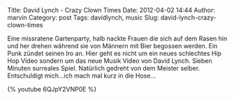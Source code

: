 Title: David Lynch - Crazy Clown Times
Date: 2012-04-02 14:44
Author: marvin
Category: post
Tags: davidlynch, music
Slug: david-lynch-crazy-clown-times

Eine missratene Gartenparty, halb nackte Frauen die sich auf dem Rasen
hin und her drehen während sie von Männern mit Bier begossen werden. Ein
Punk zündet seinen Iro an. Hier geht es nicht um ein neues schlechtes
Hip Hop Video sondern um das neue Musik Video von David Lynch. Sieben
Minuten surreales Spiel. Natürlich gedreht von dem Meister selber.
Entschuldigt mich...ich mach mal kurz in die Hose...

{% youtube 6QJpY2VNP0E %}

